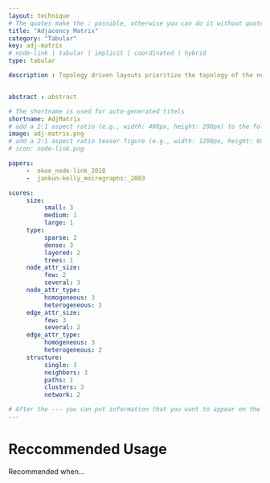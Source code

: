 ```yaml
---
layout: technique
# The quotes make the : possible, otherwise you can do it without quotes
title: "Adjacency Matrix"
category: "Tabular"
key: adj-matrix
# node-link | tabular | implicit | coordinated | hybrid 
type: tabular

description : Topology driven layouts prioritize the topology of the network over the attributes of the nodes and edges. The most common node-link layouts, such as force-directed layouts, spectral layouts, or orthogonal layouts fall into this class, or more specifically into the free layouts as described by Schulz and Schumann. Trees are also commonly drawn as topology driven node-link layouts.


abstract : abstract

# The shortname is used for auto-generated titels
shortname: AdjMatrix
# add a 2:1 aspect ratio (e.g., width: 400px, height: 200px) to the folder /assets/images/papers/
image: adj-matrix.png
# add a 2:1 aspect ratio teaser figure (e.g., width: 1200px, height: 600px) to the folder /assets/images/papers/
# icon: node-link.png

papers:
     -  okoe_node-link_2018
     -  jankun-kelly_moiregraphs:_2003

scores:
     size: 
          small: 3
          medium: 1
          large: 1
     type: 
          sparse: 2
          dense: 3
          layered: 2
          trees: 1
     node_attr_size: 
          few: 2
          several: 3
     node_attr_type: 
          homogeneous: 3
          heterogeneous: 2
     edge_attr_size: 
          few: 3
          several: 2
     edge_attr_type: 
          homogeneous: 3
          heterogeneous: 2
     structure: 
          single: 3
          neighbors: 3
          paths: 1
          clusters: 3
          network: 2

# After the --- you can put information that you want to appear on the website using markdown formatting or HTML. A good example are acknowledgements, extra references, an erratum, etc.
---
```


# Reccommended Usage

Recommended when...


